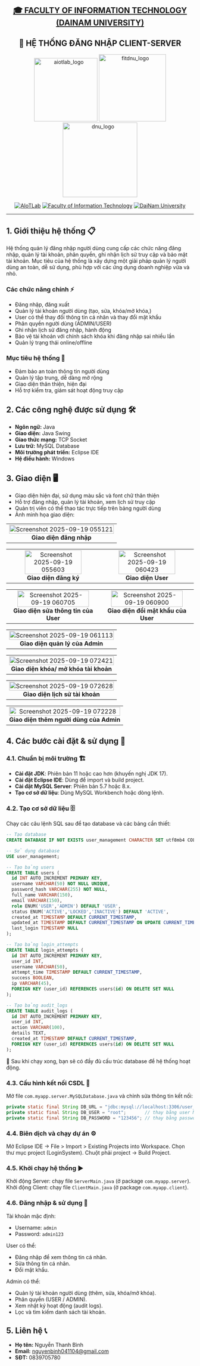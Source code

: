 <h2 align="center">

<h2 align="center">
  <a href="https://dainam.edu.vn/vi/khoa-cong-nghe-thong-tin">
  🎓  FACULTY OF INFORMATION TECHNOLOGY (DAINAM UNIVERSITY)
  </a>
</h2>
<h2 align="center">
  🔐 HỆ THỐNG ĐĂNG NHẬP CLIENT-SERVER
</h2>

<div align="center">
    <p align="center">
        <img alt="aiotlab_logo" src="https://github.com/user-attachments/assets/d160de9e-7aa4-47f0-9a65-c6275a736d58" width="170" />
        <img alt="fitdnu_logo" src="https://github.com/user-attachments/assets/f40bd9aa-d77b-434a-91aa-7e83e41b90ff" width="180"/>
        <img alt="dnu_logo" src="https://github.com/user-attachments/assets/4e6392f6-664e-46d8-b411-5d58b257d721" width="200"/>
    </p>

[![AIoTLab](https://img.shields.io/badge/AIoTLab-green?style=for-the-badge)](https://www.facebook.com/DNUAIoTLab)
[![Faculty of Information Technology](https://img.shields.io/badge/Faculty%20of%20Information%20Technology-blue?style=for-the-badge)](https://dainam.edu.vn/vi/khoa-cong-nghe-thong-tin)
[![DaiNam University](https://img.shields.io/badge/DaiNam%20University-orange?style=for-the-badge)](https://dainam.edu.vn)

</div>

---

## 1. Giới thiệu hệ thống 📋

Hệ thống quản lý đăng nhập người dùng cung cấp các chức năng đăng nhập, quản lý tài khoản, phân quyền, ghi nhận lịch sử truy cập và bảo mật tài khoản. Mục tiêu của hệ thống là xây dựng một giải pháp quản lý người dùng an toàn, dễ sử dụng, phù hợp với các ứng dụng doanh nghiệp vừa và nhỏ.

### Các chức năng chính ⚡

- Đăng nhập, đăng xuất
- Quản lý tài khoản người dùng (tạo, sửa, khóa/mở khóa,)
- User có thể thay đổi thông tin cá nhân và thay đổi mật khẩu
- Phân quyền người dùng (ADMIN/USER)
- Ghi nhận lịch sử đăng nhập, hành động
- Bảo vệ tài khoản với chính sách khóa khi đăng nhập sai nhiều lần
- Quản lý trạng thái online/offline

### Mục tiêu hệ thống 🎯

- Đảm bảo an toàn thông tin người dùng
- Quản lý tập trung, dễ dàng mở rộng
- Giao diện thân thiện, hiện đại
- Hỗ trợ kiểm tra, giám sát hoạt động truy cập

## 2. Các công nghệ được sử dụng 🛠️

- **Ngôn ngữ:** Java
- **Giao diện:** Java Swing
- **Giao thức mạng:** TCP Socket
- **Lưu trữ:** MySQL Database
- **Môi trường phát triển:** Eclipse IDE
- **Hệ điều hành:** Windows

## 3. Giao diện 🖥️

- Giao diện hiện đại, sử dụng màu sắc và font chữ thân thiện
- Hỗ trợ đăng nhập, quản lý tài khoản, xem lịch sử truy cập
- Quản trị viên có thể thao tác trực tiếp trên bảng người dùng
- Ảnh minh họa giao diện:

    

<div align="center">
<table>
  <tr>
      <td align="center">
      <img width="100%" alt="Screenshot 2025-09-19 055121" src="https://github.com/user-attachments/assets/bb211255-4f03-4c02-8fdf-452f7bd302e8" /><br/>
      <b>Giao diện đăng nhập</b>
    </td>
  </tr>
</table>

</div>

<div align="center">

<table>
  <tr>
    <td align="center">
      <img width="80%" alt="Screenshot 2025-09-19 055603" src="https://github.com/user-attachments/assets/ff5bdebe-ae2c-4dd6-9a30-a4dcac8db26c" /><br/>
      <b>Giao diện đăng ký</b>
    </td>
        <td align="center">
      <img width="80%" alt="Screenshot 2025-09-19 060423" src="https://github.com/user-attachments/assets/1789505a-e262-4e7f-a87e-50ba1141a3bf" /><br/>
      <b>Giao diện User</b>
    </td>
  </tr>
</table>

</div>
<div >
<table>
  <tr>
    <td align="center">
      <img width="90%" alt="Screenshot 2025-09-19 060705" src="https://github.com/user-attachments/assets/46fcfa65-4510-47d3-814a-2a2d63a0cdac" /><br/>
      <b>Giao diện sửa thông tin của User</b>
    </td>
      <td align="center">
      <img width="90%"alt="Screenshot 2025-09-19 060900" src="https://github.com/user-attachments/assets/9254a83d-c3c4-47cd-901f-108c89b07013" /><br/>
      <b>Giao diện đổi mật khẩu của User</b>
    </td>
  </tr>
</table>

<div align="center">
<table>
  <tr>
      <td align="center">
      <img width="100%" alt="Screenshot 2025-09-19 061113" src="https://github.com/user-attachments/assets/537203c7-8b17-48be-9038-8ae175035a27" /><br/>
      <b>Giao diện quản lý của Admin</b>
    </td>
  </tr>
</table>

</div>

<div align="center">
<table>
  <tr>
       <td align="center">
      <img width="100%" alt="Screenshot 2025-09-19 072421" src="https://github.com/user-attachments/assets/204fd50c-1998-4041-8aae-29c0122930bb" /><br/>
      <b>Giao diện khóa/ mở khóa tài khoản</b>
  </tr>
</table>

</div>
<div align="center">
<table>
  <tr>
       <td align="center">
      <img width="100%"alt="Screenshot 2025-09-19 072628" src="https://github.com/user-attachments/assets/1458fbc2-a596-41d4-9162-91983ced8b38" /><br/>
      <b>Giao diện lịch sử tài khoản</b>
    </td>
  </tr>
</table>

</div>

<div align="center">
<table>
  <tr>
      <td align="center">
      <img width="100%" alt="Screenshot 2025-09-19 072228" src="https://github.com/user-attachments/assets/9b5d12c1-dacc-47b0-bc1c-98bd3590d3db" /><br/>
      <b>Giao diện thêm người dùng của Admin</b>
    </td>
  </tr>
</table>

</div>



## 4. Các bước cài đặt & sử dụng 🚀

### 4.1. Chuẩn bị môi trường 🏗️

- **Cài đặt JDK**: Phiên bản 11 hoặc cao hơn (khuyến nghị JDK 17).
- **Cài đặt Eclipse IDE**: Dùng để import và build project.
- **Cài đặt MySQL Server**: Phiên bản 5.7 hoặc 8.x.
- **Tạo cơ sở dữ liệu**: Dùng MySQL Workbench hoặc dòng lệnh.

### 4.2. Tạo cơ sở dữ liệu 🗄️

Chạy các câu lệnh SQL sau để tạo database và các bảng cần thiết:

```sql
-- Tạo database
CREATE DATABASE IF NOT EXISTS user_management CHARACTER SET utf8mb4 COLLATE utf8mb4_unicode_ci;

-- Sử dụng database
USE user_management;

-- Tạo bảng users
CREATE TABLE users (
  id INT AUTO_INCREMENT PRIMARY KEY,
  username VARCHAR(50) NOT NULL UNIQUE,
  password_hash VARCHAR(255) NOT NULL,
  full_name VARCHAR(150),
  email VARCHAR(150),
  role ENUM('USER','ADMIN') DEFAULT 'USER',
  status ENUM('ACTIVE','LOCKED','INACTIVE') DEFAULT 'ACTIVE',
  created_at TIMESTAMP DEFAULT CURRENT_TIMESTAMP,
  updated_at TIMESTAMP DEFAULT CURRENT_TIMESTAMP ON UPDATE CURRENT_TIMESTAMP,
  last_login TIMESTAMP NULL
);

-- Tạo bảng login_attempts
CREATE TABLE login_attempts (
  id INT AUTO_INCREMENT PRIMARY KEY,
  user_id INT,
  username VARCHAR(50),
  attempt_time TIMESTAMP DEFAULT CURRENT_TIMESTAMP,
  success BOOLEAN,
  ip VARCHAR(45),
  FOREIGN KEY (user_id) REFERENCES users(id) ON DELETE SET NULL
);

-- Tạo bảng audit_logs
CREATE TABLE audit_logs (
  id INT AUTO_INCREMENT PRIMARY KEY,
  user_id INT,
  action VARCHAR(100),
  details TEXT,
  created_at TIMESTAMP DEFAULT CURRENT_TIMESTAMP,
  FOREIGN KEY (user_id) REFERENCES users(id) ON DELETE SET NULL
);
```

📌 Sau khi chạy xong, bạn sẽ có đầy đủ cấu trúc database để hệ thống hoạt động.

### 4.3. Cấu hình kết nối CSDL 🔗

Mở file `com.myapp.server.MySQLDatabase.java` và chỉnh sửa thông tin kết nối:

```java
private static final String DB_URL = "jdbc:mysql://localhost:3306/user_management";
private static final String DB_USER = "root";       // thay bằng user MySQL của bạn
private static final String DB_PASSWORD = "123456"; // thay bằng password của bạn
```

### 4.4. Biên dịch và chạy dự án ⚙️

Mở Eclipse IDE → File > Import > Existing Projects into Workspace.
Chọn thư mục project (LoginSystem).
Chuột phải project → Build Project.

### 4.5. Khởi chạy hệ thống ▶️

Khởi động Server: chạy file `ServerMain.java` (ở package `com.myapp.server`).
Khởi động Client: chạy file `ClientMain.java` (ở package `com.myapp.client`).

### 4.6. Đăng nhập & sử dụng 👤

Tài khoản mặc định:

- Username: `admin`
- Password: `admin123`

User có thể:

- Đăng nhập để xem thông tin cá nhân.
- Sửa thông tin cá nhân.
- Đổi mật khẩu.

Admin có thể:

- Quản lý tài khoản người dùng (thêm, sửa, khóa/mở khóa).
- Phân quyền (USER / ADMIN).
- Xem nhật ký hoạt động (audit logs).
- Lọc và tìm kiếm danh sách tài khoản.

## 5. Liên hệ 📞

- **Họ tên:** Nguyễn Thanh Bình
- **Email:** nguyenbinh041104@gmail.com
- **SĐT:** 0839705780
